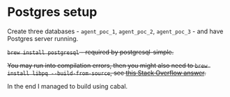 # Postgres setup

Create three databases - `agent_poc_1`, `agent_poc_2`, `agent_poc_3` - and have Postgres server running.

~~`brew install postgresql` - required by postgresql-simple.~~

~~You may run into compilation errors, then you might also need to `brew install libpq --build-from-source`, see [this Stack Overflow answer](https://stackoverflow.com/a/70012033).~~

In the end I managed to build using cabal.
